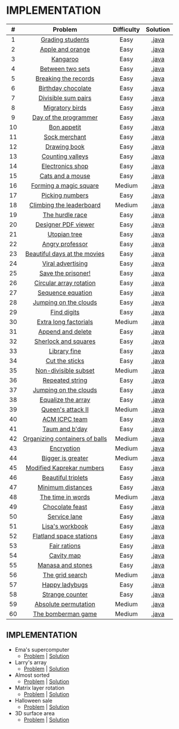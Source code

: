 # IMPLEMENTATION

|    #   | Problem                                                                                                | Difficulty | Solution                                                                                                                                                  |
|:------:|:------------------------------------------------------------------------------------------------------:|:----------:|:---------------------------------------------------------------------------------------------------------------------------------------------------------:|
|    1   | [Grading students](https://www.hackerrank.com/challenges/grading)                                      |    Easy    | [.java](https://github.com/dimitrietataru/hackerrank/blob/master/Algorithms/02.%20Implementation/01%20-%20Grading%20students/Main.java)                   |
|    2   | [Apple and orange](https://www.hackerrank.com/challenges/apple-and-orange)                             |    Easy    | [.java](https://github.com/dimitrietataru/hackerrank/blob/master/Algorithms/02.%20Implementation/02%20-%20Apple%20and%20orange/Main.java)                 |
|    3   | [Kangaroo](https://www.hackerrank.com/challenges/kangaroo)                                             |    Easy    | [.java](https://github.com/dimitrietataru/hackerrank/blob/master/Algorithms/02.%20Implementation/03%20-%20Kangaroo/Main.java)                             |
|    4   | [Between two sets](https://www.hackerrank.com/challenges/between-two-sets)                             |    Easy    | [.java](https://github.com/dimitrietataru/hackerrank/blob/master/Algorithms/02.%20Implementation/04%20-%20Between%20two%20sets/Main.java)                 |
|    5   | [Breaking the records](https://www.hackerrank.com/challenges/breaking-best-and-worst-records)          |    Easy    | [.java](https://github.com/dimitrietataru/hackerrank/blob/master/Algorithms/02.%20Implementation/05%20-%20Breaking%20the%20records/Main.java)             |
|    6   | [Birthday chocolate](https://www.hackerrank.com/challenges/the-birthday-bar)                           |    Easy    | [.java](https://github.com/dimitrietataru/hackerrank/blob/master/Algorithms/02.%20Implementation/06%20-%20Birthday%20chocolate/Main.java)                 |
|    7   | [Divisible sum pairs](https://www.hackerrank.com/challenges/divisible-sum-pairs)                       |    Easy    | [.java](https://github.com/dimitrietataru/hackerrank/blob/master/Algorithms/02.%20Implementation/07%20-%20Divisible%20sum%20pairs/Main.java)              |
|    8   | [Migratory birds](https://www.hackerrank.com/challenges/migratory-birds)                               |    Easy    | [.java](https://github.com/dimitrietataru/hackerrank/blob/master/Algorithms/02.%20Implementation/08%20-%20Migratory%20birds/Main.java)                    |
|    9   | [Day of the programmer](https://www.hackerrank.com/challenges/day-of-the-programmer)                   |    Easy    | [.java](https://github.com/dimitrietataru/hackerrank/blob/master/Algorithms/02.%20Implementation/09%20-%20Day%20of%20the%20programmer/Main.java)          |
|   10   | [Bon appetit](https://www.hackerrank.com/challenges/bon-appetit)                                       |    Easy    | [.java](https://github.com/dimitrietataru/hackerrank/blob/master/Algorithms/02.%20Implementation/10%20-%20Bon%20appetit/Main.java)                        |
|   11   | [Sock merchant](https://www.hackerrank.com/challenges/sock-merchant)                                   |    Easy    | [.java](https://github.com/dimitrietataru/hackerrank/blob/master/Algorithms/02.%20Implementation/11%20-%20Sock%20merchant/Main.java)                      |
|   12   | [Drawing book](https://www.hackerrank.com/challenges/drawing-book)                                     |    Easy    | [.java](https://github.com/dimitrietataru/hackerrank/blob/master/Algorithms/02.%20Implementation/12%20-%20Drawing%20book/Main.java)                       |
|   13   | [Counting valleys](https://www.hackerrank.com/challenges/counting-valleys)                             |    Easy    | [.java](https://github.com/dimitrietataru/hackerrank/blob/master/Algorithms/02.%20Implementation/13%20-%20Counting%20valleys/Main.java)                   |
|   14   | [Electronics shop](https://www.hackerrank.com/challenges/electronics-shop)                             |    Easy    | [.java](https://github.com/dimitrietataru/hackerrank/blob/master/Algorithms/02.%20Implementation/14%20-%20Electronics%20shop/Main.java)                   |
|   15   | [Cats and a mouse](https://www.hackerrank.com/challenges/cats-and-a-mouse)                             |    Easy    | [.java](https://github.com/dimitrietataru/hackerrank/blob/master/Algorithms/02.%20Implementation/15%20-%20Cat%20and%20a%20mouse/Main.java)                |
|   16   | [Forming a magic square](https://www.hackerrank.com/challenges/magic-square-forming)                   |   Medium   | [.java](https://github.com/dimitrietataru/hackerrank/blob/master/Algorithms/02.%20Implementation/16%20-%20Forming%20a%20magic%20square/Main.java)         |
|   17   | [Picking numbers](https://www.hackerrank.com/challenges/picking-numbers)                               |    Easy    | [.java](https://github.com/dimitrietataru/hackerrank/blob/master/Algorithms/02.%20Implementation/17%20-%20Picking%20numbers/Main.java)                    |
|   18   | [Climbing the leaderboard](https://www.hackerrank.com/challenges/climbing-the-leaderboard)             |   Medium   | [.java](https://github.com/dimitrietataru/hackerrank/blob/master/Algorithms/02.%20Implementation/18%20-%20Climbing%20the%20leaderboard/Main.java)         |
|   19   | [The hurdle race](https://www.hackerrank.com/challenges/the-hurdle-race)                               |    Easy    | [.java](https://github.com/dimitrietataru/hackerrank/blob/master/Algorithms/02.%20Implementation/19%20-%20The%20hurdle%20race/Main.java)                  |
|   20   | [Designer PDF viewer](https://www.hackerrank.com/challenges/designer-pdf-viewer)                       |    Easy    | [.java](https://github.com/dimitrietataru/hackerrank/blob/master/Algorithms/02.%20Implementation/20%20-%20Designer%20PDF%20viewer/Main.java)              |
|   21   | [Utopian tree](https://www.hackerrank.com/challenges/utopian-tree)                                     |    Easy    | [.java](https://github.com/dimitrietataru/hackerrank/blob/master/Algorithms/02.%20Implementation/21%20-%20Utopian%20tree/Main.java)                       |
|   22   | [Angry professor](https://www.hackerrank.com/challenges/angry-professor)                               |    Easy    | [.java](https://github.com/dimitrietataru/hackerrank/blob/master/Algorithms/02.%20Implementation/22%20-%20Angry%20professor/Main.java)                    |
|   23   | [Beautiful days at the movies](https://www.hackerrank.com/challenges/beautiful-days-at-the-movies)     |    Easy    | [.java](https://github.com/dimitrietataru/hackerrank/blob/master/Algorithms/02.%20Implementation/23%20-%20Beautiful%20days%20at%20the%20movies/Main.java) |
|   24   | [Viral advertising](https://www.hackerrank.com/challenges/strange-advertising)                         |    Easy    | [.java](https://github.com/dimitrietataru/hackerrank/blob/master/Algorithms/02.%20Implementation/24%20-%20Viral%20advertising/Main.java)                  |
|   25   | [Save the prisoner!](https://www.hackerrank.com/challenges/save-the-prisoner)                          |    Easy    | [.java](https://github.com/dimitrietataru/hackerrank/blob/master/Algorithms/02.%20Implementation/25%20-%20Save%20the%20prisoner/Main.java)                |
|   26   | [Circular array rotation](https://www.hackerrank.com/challenges/circular-array-rotation)               |    Easy    | [.java](https://github.com/dimitrietataru/hackerrank/blob/master/Algorithms/02.%20Implementation/26%20-%20Circular%20array%20rotation/Main.java)          |
|   27   | [Sequence equation](https://www.hackerrank.com/challenges/permutation-equation)                        |    Easy    | [.java](https://github.com/dimitrietataru/hackerrank/blob/master/Algorithms/02.%20Implementation/27%20-%20Sequence%20equation/Main.java)                  |
|   28   | [Jumping on the clouds](https://www.hackerrank.com/challenges/jumping-on-the-clouds-revisited)         |    Easy    | [.java](https://github.com/dimitrietataru/hackerrank/blob/master/Algorithms/02.%20Implementation/28%20-%20Jumping%20on%20the%20clouds/Main.java)          |
|   29   | [Find digits](https://www.hackerrank.com/challenges/find-digits)                                       |    Easy    | [.java](https://github.com/dimitrietataru/hackerrank/blob/master/Algorithms/02.%20Implementation/29%20-%20Find%20digits/Main.java)                        |
|   30   | [Extra long factorials](https://www.hackerrank.com/challenges/extra-long-factorials)                   |   Medium   | [.java](https://github.com/dimitrietataru/hackerrank/blob/master/Algorithms/02.%20Implementation/30%20-%20Extra%20long%20factorials/Main.java)            |
|   31   | [Append and delete](https://www.hackerrank.com/challenges/append-and-delete)                           |    Easy    | [.java](https://github.com/dimitrietataru/hackerrank/blob/master/Algorithms/02.%20Implementation/31%20-%20Append%20and%20delete/Main.java)                |
|   32   | [Sherlock and squares](https://www.hackerrank.com/challenges/sherlock-and-squares)                     |    Easy    | [.java](https://github.com/dimitrietataru/hackerrank/blob/master/Algorithms/02.%20Implementation/32%20-%20Sherlock%20and%20squares/Main.java)             |
|   33   | [Library fine](https://www.hackerrank.com/challenges/library-fine)                                     |    Easy    | [.java](https://github.com/dimitrietataru/hackerrank/blob/master/Algorithms/02.%20Implementation/33%20-%20Library%20fine/Main.java)                       |
|   34   | [Cut the sticks](https://www.hackerrank.com/challenges/cut-the-sticks)                                 |    Easy    | [.java](https://github.com/dimitrietataru/hackerrank/blob/master/Algorithms/02.%20Implementation/34%20-%20Cut%20the%20sticks/Main.java)                   |
|   35   | [Non-divisible subset](https://www.hackerrank.com/challenges/non-divisible-subset)                     |   Medium   | [.java](https://github.com/dimitrietataru/hackerrank/blob/master/Algorithms/02.%20Implementation/35%20-%20Non-divisible%20subset/Main.java)               |
|   36   | [Repeated string](https://www.hackerrank.com/challenges/repeated-string)                               |    Easy    | [.java](https://github.com/dimitrietataru/hackerrank/blob/master/Algorithms/02.%20Implementation/36%20-%20Repeated%20string/Main.java)                    |
|   37   | [Jumping on the clouds](https://www.hackerrank.com/challenges/jumping-on-the-clouds)                   |    Easy    | [.java](https://github.com/dimitrietataru/hackerrank/blob/master/Algorithms/02.%20Implementation/37%20-%20Jumping%20on%20the%20clouds/Main.java)          |
|   38   | [Equalize the array](https://www.hackerrank.com/challenges/equality-in-a-array)                        |    Easy    | [.java](https://github.com/dimitrietataru/hackerrank/blob/master/Algorithms/02.%20Implementation/38%20-%20Equalize%20the%20array/Main.java)               |
|   39   | [Queen's attack II](https://www.hackerrank.com/challenges/queens-attack-2)                             |   Medium   | [.java](https://github.com/dimitrietataru/hackerrank/blob/master/Algorithms/02.%20Implementation/39%20-%20Queens%20attack%20II/Main.java)                 |
|   40   | [ACM ICPC team](https://www.hackerrank.com/challenges/acm-icpc-team)                                   |    Easy    | [.java](https://github.com/dimitrietataru/hackerrank/blob/master/Algorithms/02.%20Implementation/40%20-%20ACM%20ICPC%20team/Main.java)                    |
|   41   | [Taum and b'day](https://www.hackerrank.com/challenges/taum-and-bday)                                  |    Easy    | [.java](https://github.com/dimitrietataru/hackerrank/blob/master/Algorithms/02.%20Implementation/41%20-%20Taum%20and%20Bday/Main.java)                    |
|   42   | [Organizing containers of balls](https://www.hackerrank.com/challenges/organizing-containers-of-balls) |   Medium   | [.java](https://github.com/dimitrietataru/hackerrank/blob/master/Algorithms/02.%20Implementation/42%20-%20Organizing%20containers%20of%20balls/Main.java) |
|   43   | [Encryption](https://www.hackerrank.com/challenges/encryption)                                         |   Medium   | [.java](https://github.com/dimitrietataru/hackerrank/blob/master/Algorithms/02.%20Implementation/43%20-%20Encryption/Main.java)                           |
|   44   | [Bigger is greater](https://www.hackerrank.com/challenges/bigger-is-greater)                           |   Medium   | [.java](https://github.com/dimitrietataru/hackerrank/blob/master/Algorithms/02.%20Implementation/44%20-%20Bigger%20is%20greater/Main.java)                |
|   45   | [Modified Kaprekar numbers](https://www.hackerrank.com/challenges/kaprekar-numbers)                    |    Easy    | [.java](https://github.com/dimitrietataru/hackerrank/blob/master/Algorithms/02.%20Implementation/45%20-%20Modified%20Kaprekar%20numbers/Main.java)        |
|   46   | [Beautiful triplets](https://www.hackerrank.com/challenges/beautiful-triplets)                         |    Easy    | [.java](https://github.com/dimitrietataru/hackerrank/blob/master/Algorithms/02.%20Implementation/46%20-%20Beautiful%20triplets/Main.java)                 |
|   47   | [Minimum distances](https://www.hackerrank.com/challenges/minimum-distances)                           |    Easy    | [.java](https://github.com/dimitrietataru/hackerrank/blob/master/Algorithms/02.%20Implementation/47%20-%20Minimum%20distances/Main.java)                  |
|   48   | [The time in words](https://www.hackerrank.com/challenges/the-time-in-words)                           |   Medium   | [.java](https://github.com/dimitrietataru/hackerrank/blob/master/Algorithms/02.%20Implementation/48%20-%20The%20time%20in%20words/Main.java)              |
|   49   | [Chocolate feast](https://www.hackerrank.com/challenges/chocolate-feast)                               |    Easy    | [.java](https://github.com/dimitrietataru/hackerrank/blob/master/Algorithms/02.%20Implementation/49%20-%20Chocolate%20feast/Main.java)                    |
|   50   | [Service lane](https://www.hackerrank.com/challenges/service-lane)                                     |    Easy    | [.java](https://github.com/dimitrietataru/hackerrank/blob/master/Algorithms/02.%20Implementation/50%20-%20Service%20lane/Main.java)                       |
|   51   | [Lisa's workbook](https://www.hackerrank.com/challenges/lisa-workbook)                                 |    Easy    | [.java](https://github.com/dimitrietataru/hackerrank/blob/masterAlgorithms/02.%20Implementation/51%20-%20Lisas%20workbook/Main.java)                      |
|   52   | [Flatland space stations](https://www.hackerrank.com/challenges/flatland-space-stations)               |    Easy    | [.java](https://github.com/dimitrietataru/hackerrank/blob/masterAlgorithms/02.%20Implementation/52%20-%20Flatland%20space%20stations/Main.java)           |
|   53   | [Fair rations](https://www.hackerrank.com/challenges/fair-rations)                                     |    Easy    | [.java](https://github.com/dimitrietataru/hackerrank/blob/masterAlgorithms/02.%20Implementation/53%20-%20Fair%20rations/Main.java)                        |
|   54   | [Cavity map](https://www.hackerrank.com/challenges/cavity-map)                                         |    Easy    | [.java](https://github.com/dimitrietataru/hackerrank/blob/masterAlgorithms/02.%20Implementation/54%20-%20Cavity%20map/Main.java)                          |
|   55   | [Manasa and stones](https://www.hackerrank.com/challenges/manasa-and-stones)                           |    Easy    | [.java](https://github.com/dimitrietataru/hackerrank/blob/masterAlgorithms/02.%20Implementation/55%20-%20Manasa%20and%20stones/Main.java)                 |
|   56   | [The grid search](https://www.hackerrank.com/challenges/the-grid-search)                               |   Medium   | [.java](https://github.com/dimitrietataru/hackerrank/blob/masterAlgorithms/02.%20Implementation/56%20-%20The%20grid%20search/Main.java)                   |
|   57   | [Happy ladybugs](https://www.hackerrank.com/challenges/happy-ladybugs)                                 |    Easy    | [.java](https://github.com/dimitrietataru/hackerrank/blob/masterAlgorithms/02.%20Implementation/57%20-%20Happy%20ladybugs/Main.java)                      |
|   58   | [Strange counter](https://www.hackerrank.com/challenges/strange-code)                                  |    Easy    | [.java](https://github.com/dimitrietataru/hackerrank/blob/masterAlgorithms/02.%20Implementation/58%20-%20Strange%20counter/Main.java)                     |
|   59   | [Absolute permutation](https://www.hackerrank.com/challenges/absolute-permutation)                     |   Medium   | [.java](https://github.com/dimitrietataru/hackerrank/blob/masterAlgorithms/02.%20Implementation/59%20-%20Absolute%20permutation/Main.java)                |
|   60   | [The bomberman game](https://www.hackerrank.com/challenges/bomber-man)                                 |   Medium   | [.java](https://github.com/dimitrietataru/hackerrank/blob/masterAlgorithms/02.%20Implementation/60%20-%20The%20bomberman%20game/Main.java)                |

## IMPLEMENTATION

*  Ema's supercomputer
   - [Problem](https://www.hackerrank.com/challenges/two-pluses/problem) | [Solution](https://github.com/dimitrietataru/hackerrank/tree/master/Algorithms/02.%20Implementation/61%20-%20Emas%20supercomputer)
*  Larry's array
   - [Problem](https://www.hackerrank.com/challenges/larrys-array/problem) | [Solution](https://github.com/dimitrietataru/hackerrank/tree/master/Algorithms/02.%20Implementation/62%20-%20Larrys%20array)
*  Almost sorted
   - [Problem](https://www.hackerrank.com/challenges/almost-sorted/problem) | [Solution](https://github.com/dimitrietataru/hackerrank/tree/master/Algorithms/02.%20Implementation/63%20-%20Almost%20sorted)
*  Matrix layer rotation
   - [Problem](https://www.hackerrank.com/challenges/matrix-rotation-algo/problem) | [Solution](https://github.com/dimitrietataru/hackerrank/tree/master/Algorithms/02.%20Implementation/64%20-%20Matrix%20layer%20rotation)
*  Halloween sale
   - [Problem](https://www.hackerrank.com/challenges/halloween-sale/problem) | [Solution](https://github.com/dimitrietataru/hackerrank/tree/master/Algorithms/02.%20Implementation/65%20-%20Halloween%20sale)
*  3D surface area
   - [Problem](https://www.hackerrank.com/challenges/3d-surface-area/problem) | [Solution](https://github.com/dimitrietataru/hackerrank/tree/master/Algorithms/02.%20Implementation/66%20-%203D%20surface%20area)
